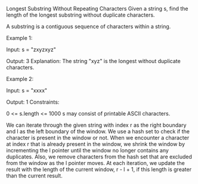 Longest Substring Without Repeating Characters
Given a string s, find the length of the longest substring without duplicate characters.

A substring is a contiguous sequence of characters within a string.

Example 1:

Input: s = "zxyzxyz"

Output: 3
Explanation: The string "xyz" is the longest without duplicate characters.

Example 2:

Input: s = "xxxx"

Output: 1
Constraints:

0 <= s.length <= 1000
s may consist of printable ASCII characters.



We can iterate through the given string with index r as the right boundary and l as the left boundary of the window. We use a hash set to check if the character is present in the window or not. When we encounter a character at index r that is already present in the window, we shrink the window by incrementing the l pointer until the window no longer contains any duplicates. Also, we remove characters from the hash set that are excluded from the window as the l pointer moves. At each iteration, we update the result with the length of the current window, r - l + 1, if this length is greater than the current result.